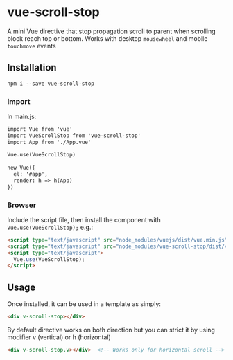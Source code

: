 # vue-scroll-stop

A mini Vue directive that stop propagation scroll to parent when scrolling block reach top or bottom.
Works with desktop `mousewheel` and mobile `touchmove` events

## Installation

```js
npm i --save vue-scroll-stop
```

### Import
In main.js:
```html
import Vue from 'vue'
import VueScrollStop from 'vue-scroll-stop'
import App from './App.vue'
 
Vue.use(VueScrollStop)
 
new Vue({
  el: '#app',
  render: h => h(App)
})
```

### Browser

Include the script file, then install the component with `Vue.use(VueScrollStop);` e.g.:

```html
<script type="text/javascript" src="node_modules/vuejs/dist/vue.min.js"></script>
<script type="text/javascript" src="node_modules/vue-scroll-stop/dist/vue-scroll-stop.min.js"></script>
<script type="text/javascript">
  Vue.use(VueScrollStop);
</script>
```

## Usage

Once installed, it can be used in a template as simply:
```html
<div v-scroll-stop></div>
```
By default directive works on both direction but you can strict it by using modifier v (vertical) or h (horizontal) 
```html
<div v-scroll-stop.v></div>  <!-- Works only for horizontal scroll -->
```
